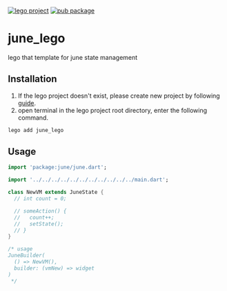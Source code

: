 [![lego project](https://img.shields.io/badge/powered%20by-lego-blue?logo=github)](https://github.com/melodysdreamj/lego)
[![pub package](https://img.shields.io/pub/v/june_lego.svg)](https://pub.dartlang.org/packages/june_lego)

# june_lego
lego that template for june state management

##  Installation
1. If the lego project doesn't exist, please create new project by following [guide](https://lego.junestory.com/).
2. open terminal in the lego project root directory, enter the following command.
 ```bash
 lego add june_lego
 ```

## Usage
```dart
import 'package:june/june.dart';

import '../../../../../../../../../../../main.dart';

class NewVM extends JuneState {
  // int count = 0;

  // someAction() {
  //   count++;
  //   setState();
  // }
}

/* usage
JuneBuilder(
  () => NewVM(),
  builder: (vmNew) => widget
)
 */
```
